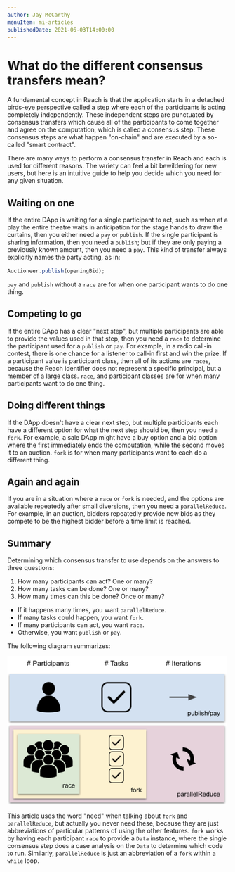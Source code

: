 ```yaml
---
author: Jay McCarthy
menuItem: mi-articles
publishedDate: 2021-06-03T14:00:00
---
```


# What do the different consensus transfers mean?

A fundamental concept in Reach is that the application starts in a detached birds-eye perspective called a step where each of the participants is acting completely independently. These independent steps are punctuated by consensus transfers which cause all of the participants to come together and agree on the computation, which is called a consensus step. These consensus steps are what happen "on-chain" and are executed by a so-called "smart contract".

There are many ways to perform a consensus transfer in Reach and each is used for different reasons. The variety can feel a bit bewildering for new users, but here is an intuitive guide to help you decide which you need for any given situation.

## Waiting on one

If the entire DApp is waiting for a single participant to act, such as when at a play the entire theatre waits in anticipation for the stage hands to draw the curtains, then you either need a `pay` or `publish`. If the single participant is sharing information, then you need a `publish`; but if they are only paying a previously known amount, then you need a `pay`. This kind of transfer always explicitly names the party acting, as in:

```js nonum
Auctioneer.publish(openingBid);
```

`pay` and `publish` without a `race` are for when one participant wants to do one thing.

## Competing to go

If the entire DApp has a clear "next step", but multiple participants are able to provide the values used in that step, then you need a `race` to determine the participant used for a `publish` or `pay`. For example, in a radio call-in contest, there is one chance for a listener to call-in first and win the prize. If a participant value is participant class, then all of its actions are `race`s, because the Reach identifier does not represent a specific principal, but a member of a large class. `race`, and participant classes are for when many participants want to do one thing.

## Doing different things

If the DApp doesn't have a clear next step, but multiple participants each have a different option for what the next step should be, then you need a `fork`. For example, a sale DApp might have a buy option and a bid option where the first immediately ends the computation, while the second moves it to an auction. `fork` is for when many participants want to each do a different thing.

## Again and again

If you are in a situation where a `race` or `fork` is needed, and the options are available repeatedly after small diversions, then you need a `parallelReduce`. For example, in an auction, bidders repeatedly provide new bids as they compete to be the highest bidder before a time limit is reached.

## Summary

Determining which consensus transfer to use depends on the answers to three questions:

1. How many participants can act? One or many?
1. How many tasks can be done? One or many?
1. How many times can this be done? Once or many?

* If it happens many times, you want `parallelReduce`.
* If many tasks could happen, you want `fork`.
* If many participants can act, you want `race`.
* Otherwise, you want `publish` or `pay`.

The following diagram summarizes:

<p><img src="consensus-transfers.png" class="img-fluid" width=500 loading="lazy"></p>

This article uses the word "need" when talking about `fork` and `parallelReduce`, but actually you never need these, because they are just abbreviations of particular patterns of using the other features. `fork` works by having each participant `race` to provide a `Data` instance, where the single consensus step does a case analysis on the `Data` to determine which code to run. Similarly, `parallelReduce` is just an abbreviation of a `fork` within a `while` loop.
